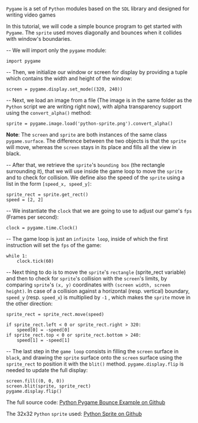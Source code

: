 `Pygame` is a set of `Python` modules based on the `SDL` library and designed for writing video games

In this tutorial, we will code a simple bounce program to get started with `Pygame`. The `sprite` used moves diagonally and bounces when it collides with window's boundaries.

<!--more-->

-- We will import only the `pygame` module:

    import pygame
    

-- Then, we initialize our window or screen for display by providing a tuple which contains the width and height of the window:

    screen = pygame.display.set_mode((320, 240))
    

-- Next, we load an image from a file (The image is in the same folder as the `Python` script we are writing right now), with alpha transparency support using the `convert_alpha()` method:

    sprite = pygame.image.load('python-sprite.png').convert_alpha()
    

**Note**: The `screen` and `sprite` are both instances of the same class `pygame.surface`. The difference between the two objects is that the `sprite` will move, whereas the `screen` stays in its place and fills all the view in black.

-- After that, we retrieve the `sprite`'s `bounding box` (the rectangle surrounding it), that we will use inside the game loop to move the `sprite` and to check for collision. We define also the speed of the `sprite` using a list in the form `[speed_x, speed_y]`:

    sprite_rect = sprite.get_rect()
    speed = [2, 2]
    

-- We instantiate the `clock` that we are going to use to adjust our game's `fps` (Frames per second):

    clock = pygame.time.Clock()
    

-- The game loop is just an `infinite loop`, inside of which the first instruction will set the `fps` of the game:

    while 1:
        clock.tick(60)
    

-- Next thing to do is to move the `sprite`'s `rectangle` (sprite_rect variable) and then to check for `sprite`'s collision with the `screen`'s limits, by comparing `sprite`'s `(x, y)` coordinates with `(screen width, screen height)`. In case of a collision against a horizontal (resp. vertical) boundary, `speed_y` (resp. `speed_x`) is multiplied by `-1` , which makes the `sprite` move in the other direction:

    sprite_rect = sprite_rect.move(speed)
    
    if sprite_rect.left < 0 or sprite_rect.right > 320:
        speed[0] = -speed[0]
    if sprite_rect.top < 0 or sprite_rect.bottom > 240:
        speed[1] = -speed[1]
    

-- The last step in the `game loop` consists in filling the `screen` surface in `black`, and drawing the `sprite` surface onto the `screen` surface using the `sprite_rect` to position it with the `blit()` method. `pygame.display.flip` is needed to update the full display:

    screen.fill((0, 0, 0))
    screen.blit(sprite, sprite_rect)
    pygame.display.flip()
    

The full source code: <a href="https://github.com/h4k1m0u/pythonbeginner.org/blob/master/examples/python-pygame-bounce-example.py" target="_blank">Python Pygame Bounce Example on Github</a>

The 32x32 `Python` `sprite` used: <a href="https://github.com/h4k1m0u/pythonbeginner.org/blob/master/examples/python-sprite.png" target="_blank">Python Sprite on Github</a>
